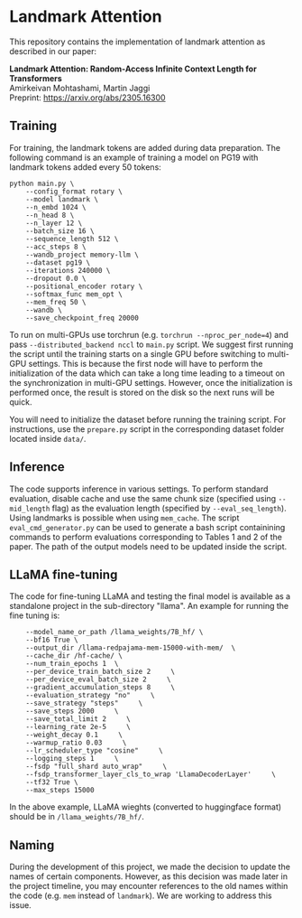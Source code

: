 # Landmark Attention

This repository contains the implementation of landmark attention as described in our paper:

**Landmark Attention: Random-Access Infinite Context Length for Transformers**<br>
Amirkeivan Mohtashami, Martin Jaggi<br>
Preprint: https://arxiv.org/abs/2305.16300

## Training
For training, the landmark tokens are added during data preparation. The following command is an example of training a model on PG19 with landmark tokens added every 50 tokens:
```
python main.py \
    --config_format rotary \
    --model landmark \
    --n_embd 1024 \
    --n_head 8 \
    --n_layer 12 \
    --batch_size 16 \
    --sequence_length 512 \
    --acc_steps 8 \
    --wandb_project memory-llm \
    --dataset pg19 \
    --iterations 240000 \
    --dropout 0.0 \
    --positional_encoder rotary \
    --softmax_func mem_opt \
    --mem_freq 50 \
    --wandb \
    --save_checkpoint_freq 20000
```

To run on multi-GPUs use torchrun (e.g. `torchrun --nproc_per_node=4`) and pass `--distributed_backend nccl` to `main.py` script. We suggest first running the script until the training starts on a single GPU before switching to multi-GPU settings. This is because the first node will have to perform the initialization of the data which can take a long time leading to a timeout on the synchronization in multi-GPU settings. However, once the initialization is performed once, the result is stored on the disk so the next runs will be quick.    

You will need to initialize the dataset before running the training script. For instructions, use the `prepare.py` script in the corresponding dataset folder located inside `data/`. 

## Inference
The code supports inference in various settings. To perform standard evaluation, disable cache and use the same chunk size (specified using `--mid_length` flag) as the evaluation length (specified by `--eval_seq_length`). Using landmarks is possible when using `mem_cache`. The script `eval_cmd_generator.py` can be used to generate a bash script containining commands to perform evaluations corresponding to Tables 1 and 2 of the paper. The path of the output models need to be updated inside the script.

## LLaMA fine-tuning
The code for fine-tuning LLaMA and testing the final model is available as a standalone project in the sub-directory "llama".  An example for running the fine tuning is:

```torchrun --nproc_per_node=8  train.py  \
    --model_name_or_path /llama_weights/7B_hf/ \
    --bf16 True \
    --output_dir /llama-redpajama-mem-15000-with-mem/  \
    --cache_dir /hf-cache/ \
    --num_train_epochs 1  \
    --per_device_train_batch_size 2     \
    --per_device_eval_batch_size 2     \
    --gradient_accumulation_steps 8     \
    --evaluation_strategy "no"     \
    --save_strategy "steps"     \
    --save_steps 2000     \
    --save_total_limit 2     \
    --learning_rate 2e-5     \
    --weight_decay 0.1     \
    --warmup_ratio 0.03     \
    --lr_scheduler_type "cosine"     \
    --logging_steps 1     \
    --fsdp "full_shard auto_wrap"     \
    --fsdp_transformer_layer_cls_to_wrap 'LlamaDecoderLayer'     \
    --tf32 True \
    --max_steps 15000
```

In the above example, LLaMA wieghts (converted to huggingface format) should be in `/llama_weights/7B_hf/`.

## Naming
During the development of this project, we made the decision to update the names of certain components. However, as this decision was made later in the project timeline, you may encounter references to the old names within the code (e.g. `mem` instead of `landmark`). We are working to address this issue.
